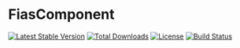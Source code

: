 FiasComponent
=============

[![Latest Stable Version](https://poser.pugx.org/liquetsoft/fias-component/v/stable.png)](https://packagist.org/packages/liquetsoft/fias-component)
[![Total Downloads](https://poser.pugx.org/liquetsoft/fias-component/downloads.png)](https://packagist.org/packages/liquetsoft/fias-component)
[![License](https://poser.pugx.org/liquetsoft/fias-component/license.svg)](https://packagist.org/packages/liquetsoft/fias-component)
[![Build Status](https://github.com/liquetsoft/fias-component/workflows/liquetsoft_fias/badge.svg)](https://github.com/liquetsoft/fias-component/actions?query=workflow%3A%22liquetsoft_fias%22)
